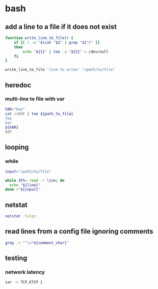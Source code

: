 # bash

## add a line to a file if it does not exist

```bash
function write_line_to_file() {
    if [[ ! -n "$(cat "$2" | grep "$1")" ]]
    then
        echo "${1}" | tee -a "${2}" > /dev/null
    fi
}

write_line_to_file 'line to write' "/path/to/file"
```

## heredoc

### multi-line to file with var

```bash
VAR="baz"
cat <<EOF | tee ${path_to_file}
foo
bar
${VAR}
EOF
```

## looping

### while

```bash
input="/path/to/file"

while IFS= read -r line; do
  echo "${line}"
done <"${input}"
```

## netstat

```bash
netstat -tulpn
```

## read lines from a config file ignoring comments

```bash
grep -v "^\s*${comment_char}"
```

## testing

### network latency

```bash
sar -n TCP,ETCP 1
```
